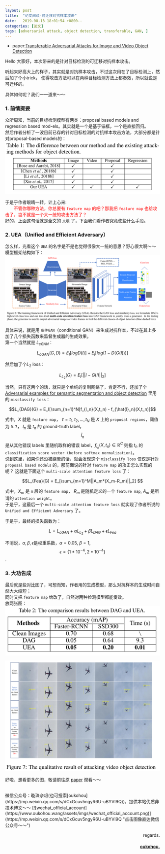 ```yaml
---
layout: post
title:  "论文阅读-可迁移对抗样本攻击"
date:   2019-08-13 18:01:54 +0800--
categories: [论文]
tags: [adversarial attack, object detection, transferable, GAN, ]  
---
```



- paper:[Transferable Adversarial Attacks for Image and Video Object Detection](https://arxiv.org/abs/1811.12641)  

Hello 大家好，本次带来的是针对目标检测的可迁移对抗样本攻击。  

听起来好高大上的样子，其实就是对抗样本攻击，不过这次用在了目标检测上，然后加了个小trick， 使得攻击方法可以在两种目标检测方法上都奏效，所以就说是可迁移的。  

具体如何呢？我们一一道来～～  

### 1. 前情提要  
众所周知，当前的目标检测模型有两类：proposal based models and regression based mod-els。其实就是一个是基于锚框，一个是直接回归。    
然后作者分析了一波目前已存的针对目标检测的对抗样本攻击方法，大部分都是针对proposal-based models的：    
![attacking_methods](https://raw.githubusercontent.com/oukohou/image_gallery/master/blogs/Transferable-Adversarial-Attacks-Object-Detection/attacking_methods.png)  

于是乎作者眼睛一转，计上心来:  
　　<span style="color: red">不管你哪种方法，你总要有 `feature map` 的吧？那我把 `feature map` 也给攻击了，岂不就是一个大一统的攻击方法了？</span>  
好的，上面这句话就是全文的 `文眼` 了，下面我们看作者究竟使些什么手段。  

### 2. UEA（Unified and Efficient Adversary）  
怎么样，光看这个 `UEA` 的名字是不是也觉得很像大一统的意思？野心很大啊～～  
模型框架结构如下：  
![UEA_framework](https://raw.githubusercontent.com/oukohou/image_gallery/master/blogs/Transferable-Adversarial-Attacks-Object-Detection/UEA_framework.png)    

具体来说，就是用 `条件GAN`（conditional GAN）来生成对抗样本，不过在其上多加了几个损失函数来监督生成器的生成效果。  
第一个当然就是 $L_{cGAN}$：
  
$$L_{cGAN}(G,D) = E_I[logD(I)]+E_I[log(1-D(G(I)))]$$  

然后加了个$L_2$ loss：  

$$L_{L_2}(G) = E_I[||I-G(I)||_2] $$  

当然，只有这两个的话，就只是个单纯的复制网络了，肯定不行，还加了个 [Adversarial examples for semantic segmentation and object detection](https://arxiv.org/abs/1703.08603)
里用的 `misclassify loss`：  

$$L_{DAG}(G) = E_I[\sum_{n=1}^N[f_{l_n}(X,t_n) - f_{\hat{l}_n}(X,t_n)]$$  

式中，$X$ 就是 `feature map`， $\tau = {t_1, t_2, ..., t_N}$ 是 $X$ 上的 `proposal regions`，阈值为 `0.7`， $l_n$ 是 $t_n$ 的
ground-truth label， $$\hat{l}_n$$ 是从其他错误 labels 里随机取样的错误 label，$f_{l_n}(X,t_n)\in\mathbb{R}^{C}$ 
则指 $t_n$ 的 `classification score vector (before softmax normalization)`。  
说到这里，如果你还没被绕晕的话，就会发现这个 `misclassify loss` 仅仅是针对 `proposal based models` 的，那前面说的针对 `feature map` 的攻击怎么实现的呢？
这就是下面这个 `multi-scale attention feature loss` 了：  

$$L_{Fea}(G) = E_[\sum_{m=1}^M||A_m*(X_m-R_m)||_2]  $$  

式中，$X_m$ 是 `m` 层的 `feature map`， $R_m$ 是随机定义的一个 `feature map`, $A_m$ 是所谓的 `attention weight`。  
于是乎，这最后一个 `multi-scale attention feature loss` 就实现了作者所说的 `Unified and Efficient Adversary` 了。    

于是乎，最终的损失函数为：  

$$L= L_{cGAN} + \alpha L_{L_2} + \beta L_{DAG} + \epsilon L_{Fea} $$  

不消说，$\alpha, \beta, \epsilon$是权重系数，$\alpha =0.05$, $\beta =1$, $$\epsilon = \left \{ 1*10^{-4}, 2*10^{-4} \right \} $$.  

### 3. 大功告成  
最后就是些对比图了，可想而知，作者用的生成模型，那么对抗样本的生成时间自然大大缩短；  
同时又把 `feature map` 给改了，自然对两种检测模型都能奏效。  
放两张图：  
![comparison_table](https://raw.githubusercontent.com/oukohou/image_gallery/master/blogs/Transferable-Adversarial-Attacks-Object-Detection/comparison_table.png)  

![qualitative_results](https://raw.githubusercontent.com/oukohou/image_gallery/master/blogs/Transferable-Adversarial-Attacks-Object-Detection/qualitative_results.png)  

好啦，想看更多的图，敬请前往原 [paper](https://arxiv.org/abs/1811.12641) 观看～～











<br>
微信公众号：璇珠杂俎(也可搜索[oukohou](https://mp.weixin.qq.com/s/dCxGcuv5ngyR6U-uBYVI9Q))，提供本站优质非技术博文～～
[![wechat_official_account](https://www.oukohou.wang/assets/imgs/wechat_official_account.png)](https://mp.weixin.qq.com/s/dCxGcuv5ngyR6U-uBYVI9Q "点击图像直达微信公众号～～")  




<br>
<p  align="right">regards.</p>
<h4 align="right">
    <a href="https://www.oukohou.wang/">
        oukohou.
    </a>
</h4>

